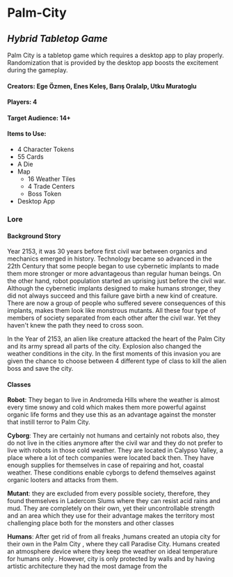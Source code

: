# Palm-City
## *Hybrid Tabletop Game*

Palm City is a tabletop game which requires a desktop app to play properly. Randomization that is provided by the desktop app boosts the excitement during the gameplay. 

#### Creators: Ege Özmen, Enes Keleş, Barış Oralalp, Utku Muratoglu

#### Players: 4

#### Target Audience: 14+

#### Items to Use:
  * 4 Character Tokens
  * 55 Cards
  * A Die
  * Map
    * 16 Weather Tiles
    * 4 Trade Centers
    * Boss Token
  * Desktop App
  
### Lore
#### Background Story
  Year 2153, it was 30 years before first civil war between organics and mechanics emerged in
history. Technology became so advanced in the 22th Century that some people began to use
cybernetic implants to made them more stronger or more advantageous than regular human
beings. On the other hand, robot population started an uprising just before the civil war.
Although the cybernetic implants designed to make humans stronger, they did not always
succeed and this failure gave birth a new kind of creature. There are now a group of people
who suffered severe consequences of this implants, makes them look like monstrous
mutants. All these four type of members of society separated from each other after the civil
war. Yet they haven't knew the path they need to cross soon.
  
  In the Year of 2153, an alien like creature attacked the heart of the Palm City and its army
spread all parts of the city. Explosion also changed the weather conditions in the city. In the first moments 
of this invasion you are given the chance to choose between 4 different type of class to kill the alien boss
and save the city.

#### Classes
**Robot**: They began to live in Andromeda Hills where the weather is almost every time
snowy and cold which makes them more powerful against organic life forms and they use this
as an advantage against the monster that instill terror to Palm City.

**Cyborg**: They are certainly not humans and certainly not robots also, they do not live in the
cities anymore after the civil war and they do not prefer to live with robots in those cold
weather. They are located in Calypso Valley, a place where a lot of tech companies were located 
back then. They have enough supplies for themselves in case of repairing and hot, coastal weather. 
These conditions enable cyborgs to defend themselves against organic looters and attacks from them.

**Mutant**: they are excluded from every possible society, therefore, they found themselves in
Ladercom Slums where they can resist acid rains and mud. They are completely on their
own, yet their uncontrollable strength and an area which they use for their advantage makes
the territory most challenging place both for the monsters and other classes

**Humans**: After get rid of from all freaks ,humans created an utopia city for their own in the
Palm City , where they call Paradise City. Humans created an atmosphere device where
they keep the weather on ideal temperature for humans only . However, city is only
protected by walls and by having artistic architecture they had the most damage from the


